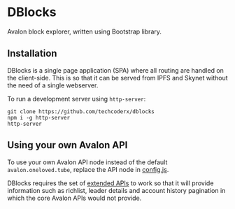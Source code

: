 # DBlocks

Avalon block explorer, written using Bootstrap library.

## Installation

DBlocks is a single page application (SPA) where all routing are handled on the client-side. This is so that it can be served from IPFS and Skynet without the need of a single webserver.

To run a development server using `http-server`:
```
git clone https://github.com/techcoderx/dblocks
npm i -g http-server
http-server
```

## Using your own Avalon API

To use your own Avalon API node instead of the default `avalon.oneloved.tube`, replace the API node in [config.js](https://github.com/techcoderx/dblocks/blob/main/js/config.js).

DBlocks requires the set of [extended APIs](https://github.com/techcoderx/avalon-extended-api) to work so that it will provide information such as richlist, leader details and account history pagination in which the core Avalon APIs would not provide.